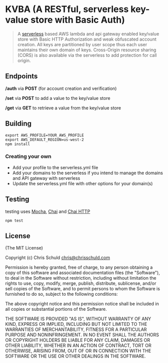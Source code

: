 # KVBA (A RESTful, serverless key-value store with Basic Auth)
> A [serverless](https://serverless.com/) based AWS lambda and api gateway enabled key/value store with Basic HTTP Authorization and weak obfuscated account creation.  All keys are partitioned by user scope thus each user maintains their own domain of keys.  Cross-Origin resource sharing (CORS) is also available via the serverless to add protection for call origin.

## Endpoints
**/auth** via **POST** (for account creation and verification)

**/set** via **POST** to add a value to the key/value store

**/get** via **GET** to retrieve a value from the key/value store

## Building
```
export AWS_PROFILE=YOUR_AWS_PROFILE
export AWS_DEFAULT_REGION=us-west-2
npm install
```

### Creating your own
+ Add your profile to the serverless.yml file
+ Add your domains to the serverless if you intend to manage the domains and API gateway with serverless
+ Update the serverless.yml file with other options for your domain(s)

## Testing
testing uses [Mocha](https://mochajs.org/), [Chai](https://www.chaijs.com/) and [Chai HTTP](https://github.com/chaijs/chai-http)
```
npm test
```

## License

(The MIT License)

Copyright (c) Chris Schuld <chris@chrisschuld.com>

Permission is hereby granted, free of charge, to any person obtaining a copy
of this software and associated documentation files (the "Software"), to deal
in the Software without restriction, including without limitation the rights
to use, copy, modify, merge, publish, distribute, sublicense, and/or sell
copies of the Software, and to permit persons to whom the Software is
furnished to do so, subject to the following conditions:

The above copyright notice and this permission notice shall be included in
all copies or substantial portions of the Software.

THE SOFTWARE IS PROVIDED "AS IS", WITHOUT WARRANTY OF ANY KIND, EXPRESS OR
IMPLIED, INCLUDING BUT NOT LIMITED TO THE WARRANTIES OF MERCHANTABILITY,
FITNESS FOR A PARTICULAR PURPOSE AND NONINFRINGEMENT. IN NO EVENT SHALL THE
AUTHORS OR COPYRIGHT HOLDERS BE LIABLE FOR ANY CLAIM, DAMAGES OR OTHER
LIABILITY, WHETHER IN AN ACTION OF CONTRACT, TORT OR OTHERWISE, ARISING FROM,
OUT OF OR IN CONNECTION WITH THE SOFTWARE OR THE USE OR OTHER DEALINGS IN
THE SOFTWARE.
